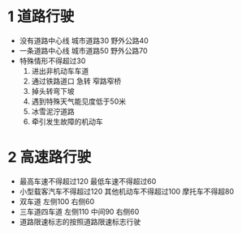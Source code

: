 # 1 道路行驶
- 没有道路中心线 城市道路30 野外公路40
- 一条道路中心线 城市道路50 野外公路70
- 特殊情形不得超过30
    1. 进出非机动车车道
    2. 通过铁路道口 急转 窄路窄桥
    3. 掉头转弯下坡
    4. 遇到特殊天气能见度低于50米
    5. 冰雪泥泞道路
    6. 牵引发生故障的机动车 
# 2 高速路行驶
- 最高车速不得超过120 最低车速不得超过60
- 小型载客汽车不得超过120 其他机动车不得超过100 摩托车不得超80
- 双车道 左侧100 右侧60
- 三车道四车道 左侧110 中间90 右侧60
- 道路限速标志的按照道路限速标志行驶
